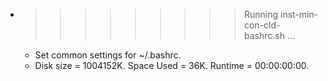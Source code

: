 * >>>>>>>>> Running inst-min-con-cld-bashrc.sh ...
  * Set common settings for ~/.bashrc.
  * Disk size = 1004152K. Space Used = 36K. Runtime = 00:00:00:00.
